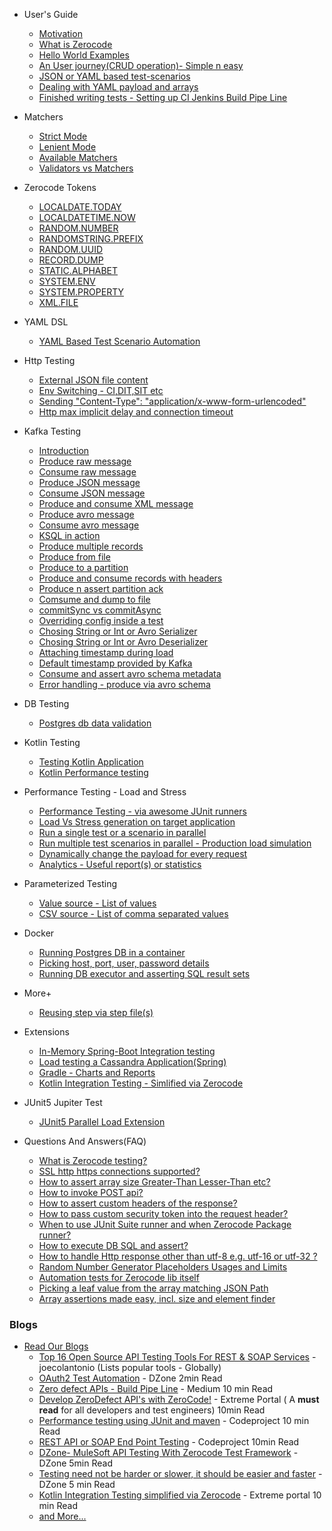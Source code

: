 + User's Guide
  + [Motivation](./About-Motivation.md)
  + [What is Zerocode](./What-is-Zerocode-testing)
  + [Hello World Examples](./Zerocode-Hello-World-Projects.md)
  + [An User journey(CRUD operation)- Simple n easy](./User-journey:-Create,-Update-and-GET-Employee-Details.md)
  + [JSON or YAML based test-scenarios](./User-journey:-Create,-Update-and-GET-Employee-Details#using-json.md)
  + [Dealing with YAML payload and arrays](./YAML-DSL-For-Test-Scenarios.md)
  + [Finished writing tests - Setting up CI Jenkins Build Pipe Line](./After-you-have-written-all-the-tests,-what's-next.md)
  

+ Matchers
  + [Strict Mode](./Strict-Mode-Payload-Comparison.md)
  + [Lenient Mode](#TODO.md)
  + [Available Matchers](https://github.com/authorjapps/zerocode/wiki#matchers.md)
  + [Validators vs Matchers](./Validators-and-Matchers.md)

+ Zerocode Tokens
  + [LOCALDATE.TODAY](./Token:-LocalDate-Today.md)
  + [LOCALDATETIME.NOW](./Token:-LocalDateTime-Now.md)
  + [RANDOM.NUMBER](./Token:-Random-Number.md)
  + [RANDOMSTRING.PREFIX](./Token:-Random-String.md)
  + [RANDOM.UUID](./Token:-Random-UUID.md)
  + [RECORD.DUMP](./Token:-Record-Dump.md)
  + [STATIC.ALPHABET](./Token:-Static-Alphabet.md)
  + [SYSTEM.ENV](./Token:-System-Environment.md)
  + [SYSTEM.PROPERTY](./Token:-System-Property.md)
  + [XML.FILE](./Token:-XML-File.md)

+ YAML DSL
  + [YAML Based Test Scenario Automation](./YAML-DSL-For-Test-Scenarios.md)
+ Http Testing
  + [External JSON file content](./External-JSON-file-as-reusable-content.md)
  + [Env Switching - CI,DIT,SIT etc](./Switching-Environment-to-CI-DIT-SIT-UAT-for-Test-Suite-or-Regression-Pack.md)
  + [Sending "Content-Type": "application/x-www-form-urlencoded"](./application-x-www-form-urlencoded-urlencoded-with-KeyValue-params.md)
  + [Http max implicit delay and connection timeout](./HTTP-max-timeout-or-implicit-wait.md)

+ Kafka Testing
  + [Introduction](./Kafka-Testing-Introduction.md)
  + [Produce raw message](./Produce-raw-message.md)
  + [Consume raw message](./Consume-RAW-message.md)
  + [Produce JSON message](./Produce-JSON-message.md)
  + [Consume JSON message](./Consume-JSON-message.md)
  + [Produce and consume XML message](./Producing-and-consuming-XML-message-to-and-from-a-Kafka-topic.md)
  + [Produce avro message]()
  + [Consume avro message]()
  + [KSQL in action]()
  + [Produce multiple records]()
  + [Produce from file]()
  + [Produce to a partition](#todo)
  + [Produce and consume records with headers](./Kafka-records-with-headers.md)
  + [Produce n assert partition ack]()
  + [Comsume and dump to file]()
  + [commitSync vs commitAsync]()
  + [Overriding config inside a test]()
  + [Chosing String or Int or Avro Serializer]()
  + [Chosing String or Int or Avro Deserializer]()
  + [Attaching  timestamp during load]()
  + [Default timestamp provided by Kafka]()
  + [Consume and assert avro schema metadata]()
  + [Error handling - produce via avro schema ]()

+ DB Testing
  + [Postgres db data validation](./Sample-DB-SQL-Executor.md)

+ Kotlin Testing
  + [Testing Kotlin Application](./Testing-Kotlin-Application-using-Zerocode.md)
  + [Kotlin Performance testing](./Kotlin-Performance-testing.md)

+ Performance Testing - Load and Stress
  + [Performance Testing - via awesome JUnit runners](./Load-or-Performance-Testing-(IDE-based.md))
  + [Load Vs Stress generation on target application](./Load-or-Performance-Testing-(IDE-based.md)#load-vs-stress-horizontal-load-vs-vertical-load)
  + [Run a single test or a scenario in parallel](./Load-or-Performance-Testing-(IDE-based.md)#how-to-run-tests-in-parallel-in-context-of-one-or-more-scenarios-)
  + [Run multiple test scenarios in parallel - Production load simulation](https://github.com/authorjapps/performance-tests#multi-scenario-parallel-load)
  + [Dynamically change the payload for every request](./Load-or-Performance-Testing-(IDE-based.md)#how-to-dynamically-change-the-payload-for-every-request-during-the-load-)
  + [Analytics - Useful report(s) or statistics](./Load-or-Performance-Testing-(IDE-based.md)#how-to-generate-useful-reports-or-statistics-to-explain-the-behaviour-of-the-system-under-test)

+ Parameterized Testing
  + [Value source - List of values](./Parameterized-Testing-From-List-of-Values.md)
  + [CSV source - List of comma separated values](./Parameterized-Testing-From-CSV-rows.md)

+ Docker
  + [Running Postgres DB in a container](https://github.com/authorjapps/zerocode-docker-factory/wiki/Docker-container-for-a-Postgres-DB.md)
  + [Picking host, port, user, password details](./Sample-DB-SQL-Executor#config-properties.md)
  + [Running DB executor and asserting SQL result sets](./Sample-DB-SQL-Executor.md)

+ More+
  + [Reusing step via step file(s)](./Reusing-Single-and-Multiple-Step-Files.md)

+ Extensions
  + [In-Memory Spring-Boot Integration testing](https://github.com/authorjapps/spring-boot-integration-test.md)
  + [Load testing a Cassandra Application(Spring)](https://github.com/authorjapps/zerocode-spring-junit.md)
  + [Gradle - Charts and Reports](./Gradle-build-for-JUnit-Smart-Chart-and-CSV-Reports.md)
  + [Kotlin Integration Testing - Simlified via Zerocode](https://dzone.com/articles/kotlin-spring-bootspring-data-h2-db-rest-api.md) 

+ JUnit5 Jupiter Test
  + [JUnit5 Parallel Load Extension](./JUnit5-Jupiter-Parallel-Load-Extension.md)

+ Questions And Answers(FAQ)
  + [What is Zerocode testing?](./What-is-Zerocode-testing.md)
  + [SSL http https connections supported?](./QnA:-Does-it-support-https-connections%3F.md)
  + [How to assert array size Greater-Than Lesser-Than etc?](./QnA:-How-to-assert-an-array-in-the-response-with-SIZE-Greater-Than-or-Lesser-Than-etc%3F.md)
  + [How to invoke POST api?](./QnA:-How-to-invoke-POST-apis-%3F.md)
  + [How to assert custom headers of the response?](./QnA:-How-to-assert-custom-headers-of-the-response%3F.md)
  + [How to pass custom security token into the request header?](./How-to-pass-custom-security-token-into-the-request-header-which-is-new-for-every-request%3F.md)
  + [When to use JUnit Suite runner and when Zerocode Package runner?](./Suite-Runner-Vs-Package-runner.md)
  + [How to execute DB SQL and assert?](./Sample-DB-SQL-Executor.md)
  + [How to handle Http response other than utf-8 e.g. utf-16 or utf-32 ?](./Charset-UTF-8-or-UTF-16-or-UTF-32-etc-in-the-http-response.md)
  + [Random Number Generator Placeholders Usages and Limits](./Placeholders-Usage-and-Limits.md)
  + [Automation tests for Zerocode lib itself](./Automation-tests-for-Zerocode-lib-itself.md)
  + [Picking a leaf value from the array matching JSON Path](./When-JSON-Path-Matching-returns-value-or-values-as-an-array.md)
  + [Array assertions made easy, incl. size and element finder](./Array-assertions-made-easy--e.g.-SIZE,-element-finder.md)

### Blogs
+ [Read Our Blogs](./Read-Our-Blogs.md)
  + [Top 16 Open Source API Testing Tools For REST & SOAP Services](https://www.joecolantonio.com/12-open-source-api-testing-tools-rest-soap-services/.md) - joecolantonio (Lists popular tools - Globally) 
  + [OAuth2 Test Automation](https://dzone.com/articles/oauth2-authentication-in-zerocode.md) - DZone 2min Read
  + [Zero defect APIs - Build Pipe Line](https://medium.com/@bethecodewithyou/develop-zerodefect-apis-with-zerocode-cadd9dc2a430.md) - Medium 10 min Read
  + [Develop ZeroDefect API's with ZeroCode!](https://extremeportal.blogspot.com/2018/10/zerodefect-rest-apis-with-zerocode.html.md) - Extreme Portal ( A **must read** for all developers and test engineers) 10min Read
  + [Performance testing using JUnit and maven](https://www.codeproject.com/Articles/1251046/How-to-do-performance-testing-using-JUnit-and-Mave.md) - Codeproject 10 min Read
  + [REST API or SOAP End Point Testing](https://www.codeproject.com/Articles/1242569/REST-API-or-SOAP-End-Point-Testing-with-ZeroCode-J.md) - Codeproject 10min Read
  + [DZone- MuleSoft API Testing With Zerocode Test Framework](https://dzone.com/articles/zerocode-test-framework-for-restsoap-api-tddbdd-ap.md) - DZone 5min Read
  + [Testing need not be harder or slower, it should be easier and faster](https://dzone.com/articles/rest-api-testing-using-the-zerocode-json-based-bdd.md) - DZone 5 min Read
  + [Kotlin Integration Testing simplified via Zerocode](https://extremeportal.blogspot.com/2018/11/kotlin-dev-spring-boot-rest-api-with.html.md) - Extreme portal 10 min Read
  + [and More...](./Read-Our-Blogs.md)
